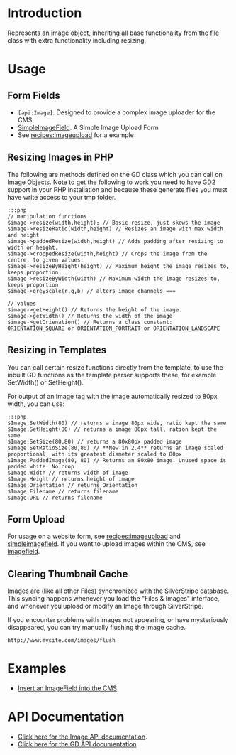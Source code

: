 # Introduction

Represents an image object, inheriting all base functionality from the [file](file) class with extra functionality including resizing.

# Usage

## Form Fields

*  `[api:Image]`. Designed to provide a complex image uploader for the CMS.
*  [SimpleImageField](SimpleImageField). A Simple Image Upload Form
*  See [recipes:imageupload](recipes/imageupload) for a example

## Resizing Images in PHP

The following are methods defined on the GD class which you can call on Image Objects. Note to get the following to work you need to have GD2 support in your PHP installation and because these generate files you must have write access to your tmp folder. 

	:::php
	// manipulation functions
	$image->resize(width,height); // Basic resize, just skews the image
	$image->resizeRatio(width,height) // Resizes an image with max width and height
	$image->paddedResize(width,height) // Adds padding after resizing to width or height.
	$image->croppedResize(width,height) // Crops the image from the centre, to given values.
	$image->resizeByHeight(height) // Maximum height the image resizes to, keeps proportion
	$image->resizeByWidth(width) // Maximum width the image resizes to, keeps proportion 
	$image->greyscale(r,g,b) // alters image channels ===
	
	// values
	$image->getHeight() // Returns the height of the image.
	$image->getWidth() // Returns the width of the image
	$image->getOrienation() // Returns a class constant: ORIENTATION_SQUARE or ORIENTATION_PORTRAIT or ORIENTATION_LANDSCAPE


## Resizing in Templates

You can call certain resize functions directly from the template, to use the inbuilt GD functions as the template parser supports these, for example SetWidth() or SetHeight().  

For output of an image tag with the image automatically resized to 80px width, you can use:

	:::php
	$Image.SetWidth(80) // returns a image 80px wide, ratio kept the same
	$Image.SetHeight(80) // returns a image 80px tall, ration kept the same
	$Image.SetSize(80,80) // returns a 80x80px padded image
	$Image.SetRatioSize(80,80) // **New in 2.4** returns an image scaled proportional, with its greatest diameter scaled to 80px
	$Image.PaddedImage(80, 80) // Returns an 80x80 image. Unused space is padded white. No crop
	$Image.Width // returns width of image
	$Image.Height // returns height of image
	$Image.Orientation // returns Orientation
	$Image.Filename // returns filename
	$Image.URL // returns filename


## Form Upload

For usage on a website form, see [recipes:imageupload](recipes/imageupload) and [simpleimagefield](simpleimagefield).
If you want to upload images within the CMS, see [imagefield](imagefield).

## Clearing Thumbnail Cache

Images are (like all other Files) synchronized with the SilverStripe database.
This syncing happens whenever you load the "Files & Images" interface,
and whenever you upload or modify an Image through SilverStripe.

If you encounter problems with images not appearing, or have mysteriously disappeared, you can try manually flushing the image cache.

	
	http://www.mysite.com/images/flush

# Examples

*  [Insert an ImageField into the CMS](recipes/imageupload)

# API Documentation

*  [Click here for the Image API documentation](http://api.silverstripe.org/trunk/sapphire/Image.html).
*  [Click here for the GD API documentation](http://api.silverstripe.org/trunk/sapphire/GD.html)
